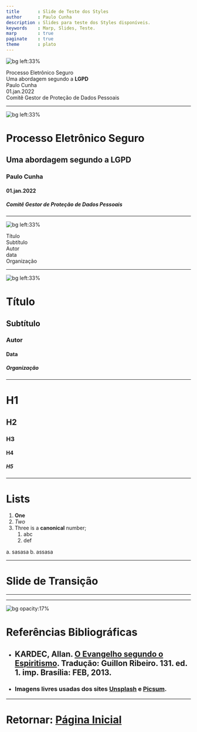 ```yaml
---
title       : Slide de Teste dos Styles
author      : Paulo Cunha
description : Slides para teste dos Styles disponíveis.
keywords    : Marp, Slides, Teste.
marp        : true
paginate    : true
theme       : plato
---
```




<!-- _class: titlepage -->

![bg left:33%](https://images.unsplash.com/photo-1436891620584-47fd0e565afb?ixlib=rb-1.2.1&ixid=MnwxMjA3fDB8MHxwaG90by1wYWdlfHx8fGVufDB8fHx8&auto=format&fit=crop&w=687&q=80)

<div class="title">Processo Eletrônico Seguro</div>
<div class="subtitle">Uma abordagem segundo a <b>LGPD</b> </div>
<div class="author">Paulo Cunha</div>
<div class="date">01.jan.2022</div>
<div class="organization">Comitê Gestor de Proteção de Dados Pessoais</div>

---
<!-- _class: titlepage -->
![bg left:33%](https://images.unsplash.com/photo-1502675135487-e971002a6adb?ixlib=rb-1.2.1&ixid=MnwxMjA3fDB8MHxwaG90by1wYWdlfHx8fGVufDB8fHx8&auto=format&fit=crop&w=688&q=80)

# Processo Eletrônico Seguro
## Uma abordagem segundo a LGPD
### Paulo Cunha
#### 01.jan.2022
##### **Comitê Gestor** de Proteção de Dados Pessoais

---

<!-- _class: titlepage -->

![bg left:33%](https://www.cnj.jus.br/wp-content/uploads/2019/07/d838b1934903737dba35d46c07793a8c.jpg)
<div class="title">Título</div>
<div class="subtitle">Subtítulo<div>
<div class="author">Autor</div>
<div class="date">data</div>
<div class="organization">Organização</div>

---
<!-- _class: titlepage -->

![bg left:33%](https://www.cnj.jus.br/wp-content/uploads/2019/07/d838b1934903737dba35d46c07793a8c.jpg)
# Título
## Subtítulo
### Autor
#### Data
##### Organização

---
# H1
## H2 
### H3
#### H4
##### H5

---
# Lists

1. **One**
2. _Two_
3. Three is a **canonical** number;
   1. abc
   2. def
   
a. sasasa
b. assasa




---
<!-- _class: lead -->
# Slide de Transição

---
 <!-- 
[ ]------------------- [ SLIDE ] ---------------------[ ] 
-->


---
<!-- 
############################### [ SECTION ] #################################### 
-->

<!-- 
_backgroundColor: 
_color: black
_paginate: false
footer: "" 
-->

![bg opacity:17%](https://images.unsplash.com/photo-1524995997946-a1c2e315a42f?ixlib=rb-1.2.1&ixid=MnwxMjA3fDB8MHxwaG90by1wYWdlfHx8fGVufDB8fHx8&auto=format&fit=crop&w=870&q=80)

# Referências Bibliográficas

- ## KARDEC, Allan. [O Evangelho segundo o Espiritismo](https://www.febnet.org.br/wp-content/uploads/2014/05/Livro-dos-Espiritos.pdf). Tradução: Guillon Ribeiro. 131. ed. 1. imp. Brasília: FEB, 2013. 

- ### Imagens livres usadas dos sites [Unsplash](https://unsplash.com/) e [Picsum](https://picsum.photos/).
---

<div class="center">

# Retornar: [Página Inicial](#1)

</div>